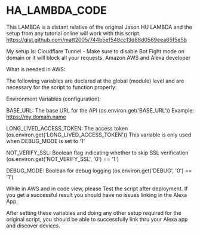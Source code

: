 # HA_LAMBDA_CODE

This LAMBDA is a distant relative of the original Jason HU LAMBDA and the setup from any tutorial online will work with this script.
https://gist.github.com/matt2005/744b5ef548cc13d88d0569eea65f5e5b

My setup is:
Cloudflare Tunnel - Make sure to disable Bot Fight mode on domain or it will block all your requests.
Amazon AWS and Alexa developer

What is needed in AWS:

The following variables are declared at the global (module) level and are necessary for the script to function properly:

Environment Variables (configuration):

BASE_URL: The base URL for the API (os.environ.get('BASE_URL')) 
Example: https://my.domain.name

LONG_LIVED_ACCESS_TOKEN: The access token (os.environ.get('LONG_LIVED_ACCESS_TOKEN'))
This variable is only used when DEBUG_MODE is set to '1'

NOT_VERIFY_SSL: Boolean flag indicating whether to skip SSL verification (os.environ.get('NOT_VERIFY_SSL', '0') == '1')

DEBUG_MODE: Boolean for debug logging (os.environ.get('DEBUG', '0') == '1')

While in AWS and in code view, please Test the script after deployment. If you get a successful result you should have no issues linking in the Alexa App.

After setting these variables and doing any other setup required for the original script, you should be able to successfully link thru your Alexa app and discover devices.
